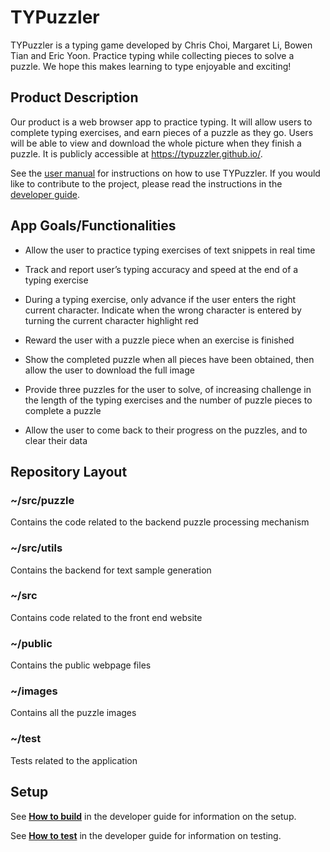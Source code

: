 # TYPuzzler

TYPuzzler is a typing game developed by Chris Choi, Margaret Li, Bowen Tian and Eric Yoon. Practice typing while collecting pieces to solve a puzzle. We hope this makes learning to type enjoyable and exciting!

## Product Description
Our product is a web browser app to practice typing. It will allow users to complete typing exercises, and earn pieces of a puzzle as they go. Users will be able to view and download the whole picture when they finish a puzzle. It is publicly accessible at https://typuzzler.github.io/.

See the [user manual](https://github.com/TYPuzzler/TYPuzzler.github.io/wiki/User-Manual) for instructions on how to use TYPuzzler. If you would like to contribute to the project, please read the instructions in the [developer guide](https://github.com/TYPuzzler/TYPuzzler.github.io/wiki/Developer-Guide).

## App Goals/Functionalities

* Allow the user to practice typing exercises of text snippets in real time

* Track and report user’s typing accuracy and speed at the end of a typing exercise

* During a typing exercise, only advance if the user enters the right current character. Indicate when the wrong character is entered by turning the current character highlight red

* Reward the user with a puzzle piece when an exercise is finished

* Show the completed puzzle when all pieces have been obtained, then allow the user to download the full image

* Provide three puzzles for the user to solve, of increasing challenge in the length of the typing exercises and the number of puzzle pieces to complete a puzzle

* Allow the user to come back to their progress on the puzzles, and to clear their data

## Repository Layout
### \~/src/puzzle
Contains the code related to the backend puzzle processing mechanism

### \~/src/utils
Contains the backend for text sample generation

### \~/src
Contains code related to the front end website

### \~/public
Contains the public webpage files

### \~/images
Contains all the puzzle images

### \~/test
Tests related to the application

## Setup

See [**How to build**](https://github.com/TYPuzzler/TYPuzzler.github.io/wiki/Developer-Guide#how-to-build) in the developer guide for information on the setup.

See [**How to test**](https://github.com/TYPuzzler/TYPuzzler.github.io/wiki/Developer-Guide#how-to-test) in the developer guide for information on testing.
